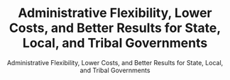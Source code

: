 ---
layout: resources-landing
title: "Administrative Flexibility, Lower Costs, and Better Results for State, Local, and Tribal Governments"
subtitle: "Administrative Flexibility, Lower Costs, and Better Results for State, Local, and Tribal Governments"
external_link: https://obamawhitehouse.archives.gov/the-press-office/2011/02/28/presidential-memorandum-administrative-flexibility
filters: federal-financial-assistance coffa uniform-guidance-2-cfr-200 memorandum 2011 archived
fiscal_year: 2011
---
